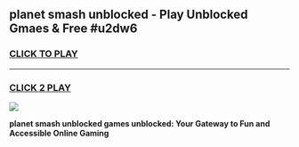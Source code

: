 
## planet smash unblocked - Play Unblocked Gmaes & Free #u2dw6
<h3>
<a href="https://news.freeplayer.one?title=planet_smash_unblocked&ref=24F">CLICK TO PLAY</a></h3>
<hr>

<h3>
<a href="https://news.freeplayer.one?title=planet_smash_unblocked&ref=24F">CLICK 2 PLAY</a>
  
</h3>

<a href="https://news.freeplayer.one?title=planet_smash_unblocked&ref=24F/"><img src="https://clearcache.store/games.png"></a>


**planet smash unblocked games unblocked: Your Gateway to Fun and Accessible Online Gaming**

